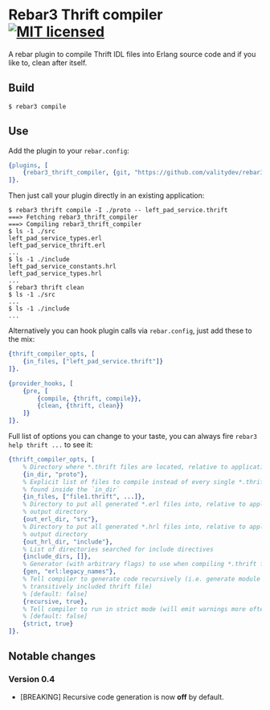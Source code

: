 # Rebar3 Thrift compiler [![MIT licensed](https://img.shields.io/badge/license-MIT-blue.svg)](LICENSE)

A rebar plugin to compile Thrift IDL files into Erlang source code and if you like to, clean after itself.

## Build

    $ rebar3 compile

## Use

Add the plugin to your `rebar.config`:

```erlang
{plugins, [
    {rebar3_thrift_compiler, {git, "https://github.com/valitydev/rebar3-thrift-compiler.git", {tag, "0.4"}}}
]}.
```

Then just call your plugin directly in an existing application:

```
$ rebar3 thrift compile -I ./proto -- left_pad_service.thrift
===> Fetching rebar3_thrift_compiler
===> Compiling rebar3_thrift_compiler
$ ls -1 ./src
left_pad_service_types.erl
left_pad_service_thrift.erl
...
$ ls -1 ./include
left_pad_service_constants.hrl
left_pad_service_types.hrl
...
$ rebar3 thrift clean
$ ls -1 ./src
...
$ ls -1 ./include
...
```

Alternatively you can hook plugin calls via `rebar.config`, just add these to the mix:

```erlang
{thrift_compiler_opts, [
    {in_files, ["left_pad_service.thrift"]}
]}.

{provider_hooks, [
    {pre, [
        {compile, {thrift, compile}},
        {clean, {thrift, clean}}
    ]}
]}.
```

Full list of options you can change to your taste, you can always fire `rebar3 help thrift ...` to see it:

```erlang
{thrift_compiler_opts, [
    % Directory where *.thrift files are located, relative to application root
    {in_dir, "proto"},
    % Explicit list of files to compile instead of every single *.thrift file
    % found inside the `in_dir`
    {in_files, ["file1.thrift", ...]},
    % Directory to put all generated *.erl files into, relative to application
    % output directory
    {out_erl_dir, "src"},
    % Directory to put all generated *.hrl files into, relative to application
    % output directory
    {out_hrl_dir, "include"},
    % List of directories searched for include directives
    {include_dirs, []},
    % Generator (with arbitrary flags) to use when compiling *.thrift files
    {gen, "erl:legacy_names"},
    % Tell compiler to generate code recursively (i.e. generate module for each
    % transitively included thrift file)
    % [default: false]
    {recursive, true},
    % Tell compiler to run in strict mode (will emit warnings more often)
    % [default: false]
    {strict, true}
]}.
```

## Notable changes

### Version 0.4

 * [BREAKING] Recursive code generation is now **off** by default.

